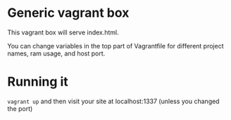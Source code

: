 # Generic vagrant box
This vagrant box will serve index.html.

You can change variables in the top part of Vagrantfile for different project names, ram usage, and host port.

# Running it
`vagrant up` and then visit your site at localhost:1337 (unless you changed the port)